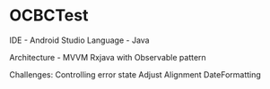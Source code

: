 # OCBCTest

IDE - Android Studio
Language - Java

Architecture - MVVM
Rxjava with Observable pattern

Challenges:
Controlling error state
Adjust Alignment
DateFormatting
